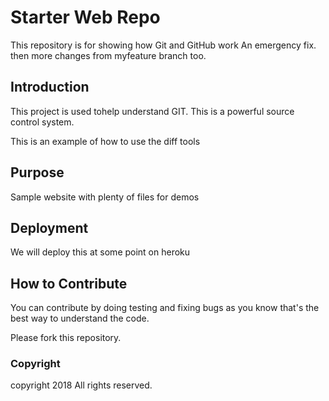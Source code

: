 # Starter Web Repo

This repository is for showing how Git and GitHub work
An emergency fix.
then more changes from myfeature branch too.

## Introduction

This project is used tohelp understand GIT. This is
a powerful source control system.

This is an example of how to use the diff tools

## Purpose

Sample website with plenty of files for demos

## Deployment

We will deploy this at some point on heroku

## How to Contribute

You can contribute by doing testing and fixing bugs
as you know that's the best way to understand the code.

Please fork this repository.

### Copyright
copyright 2018 All rights reserved.

